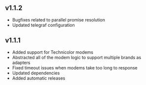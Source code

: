 v1.1.2
---
- Bugfixes related to parallel promise resolution
- Updated telegraf configuration

v1.1.1
---
- Added support for Technicolor modems
- Abstracted all of the modem logic to support multiple brands as adapters
- Fixed timeout issues when modems take too long to response
- Updated dependencies
- Added automatic releases